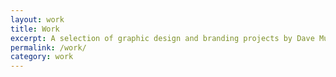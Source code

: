 ```yaml
---
layout: work
title: Work
excerpt: A selection of graphic design and branding projects by Dave Mullen Jnr
permalink: /work/
category: work
---
```


